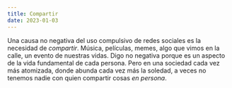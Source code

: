 ```yaml
---
title: Compartir
date: 2023-01-03
---
```


Una causa no negativa del uso compulsivo de redes sociales es la necesidad de _compartir_. Música, películas, memes, algo que vimos en la calle, un evento de nuestras vidas. Digo no negativa porque es un aspecto de la vida fundamental de cada persona. Pero en una sociedad cada vez más atomizada, donde abunda cada vez más la soledad, a veces no tenemos nadie con quien compartir cosas _en persona_.